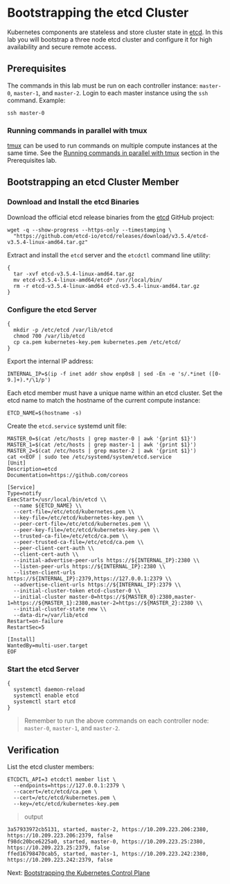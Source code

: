 # Bootstrapping the etcd Cluster

Kubernetes components are stateless and store cluster state in [etcd](https://github.com/etcd-io/etcd). In this lab you
will bootstrap a three node etcd cluster and configure it for high availability and secure remote access.

## Prerequisites

The commands in this lab must be run on each controller instance: `master-0`, `master-1`, and `master-2`.
Login to each master instance using the `ssh` command. Example:

```shell
ssh master-0
```

### Running commands in parallel with tmux

[tmux](https://github.com/tmux/tmux/wiki) can be used to run commands on multiple compute instances at the same time.
See the [Running commands in parallel with tmux](01-prerequisites.md#running-commands-in-parallel-with-tmux) section in
the Prerequisites lab.

## Bootstrapping an etcd Cluster Member

### Download and Install the etcd Binaries

Download the official etcd release binaries from the [etcd](https://github.com/etcd-io/etcd) GitHub project:

```shell
wget -q --show-progress --https-only --timestamping \
  "https://github.com/etcd-io/etcd/releases/download/v3.5.4/etcd-v3.5.4-linux-amd64.tar.gz"
```

Extract and install the `etcd` server and the `etcdctl` command line utility:

```shell
{
  tar -xvf etcd-v3.5.4-linux-amd64.tar.gz
  mv etcd-v3.5.4-linux-amd64/etcd* /usr/local/bin/
  rm -r etcd-v3.5.4-linux-amd64 etcd-v3.5.4-linux-amd64.tar.gz
}
```

### Configure the etcd Server

```shell
{
  mkdir -p /etc/etcd /var/lib/etcd
  chmod 700 /var/lib/etcd
  cp ca.pem kubernetes-key.pem kubernetes.pem /etc/etcd/
}
```

Export the internal IP address:

```shell
INTERNAL_IP=$(ip -f inet addr show enp0s8 | sed -En -e 's/.*inet ([0-9.]+).*/\1/p')
```

Each etcd member must have a unique name within an etcd cluster. Set the etcd name to match the hostname of the current
compute instance:

```shell
ETCD_NAME=$(hostname -s)
```

Create the `etcd.service` systemd unit file:

```shell
MASTER_0=$(cat /etc/hosts | grep master-0 | awk '{print $1}')
MASTER_1=$(cat /etc/hosts | grep master-1 | awk '{print $1}')
MASTER_2=$(cat /etc/hosts | grep master-2 | awk '{print $1}')
cat <<EOF | sudo tee /etc/systemd/system/etcd.service
[Unit]
Description=etcd
Documentation=https://github.com/coreos

[Service]
Type=notify
ExecStart=/usr/local/bin/etcd \\
  --name ${ETCD_NAME} \\
  --cert-file=/etc/etcd/kubernetes.pem \\
  --key-file=/etc/etcd/kubernetes-key.pem \\
  --peer-cert-file=/etc/etcd/kubernetes.pem \\
  --peer-key-file=/etc/etcd/kubernetes-key.pem \\
  --trusted-ca-file=/etc/etcd/ca.pem \\
  --peer-trusted-ca-file=/etc/etcd/ca.pem \\
  --peer-client-cert-auth \\
  --client-cert-auth \\
  --initial-advertise-peer-urls https://${INTERNAL_IP}:2380 \\
  --listen-peer-urls https://${INTERNAL_IP}:2380 \\
  --listen-client-urls https://${INTERNAL_IP}:2379,https://127.0.0.1:2379 \\
  --advertise-client-urls https://${INTERNAL_IP}:2379 \\
  --initial-cluster-token etcd-cluster-0 \\
  --initial-cluster master-0=https://${MASTER_0}:2380,master-1=https://${MASTER_1}:2380,master-2=https://${MASTER_2}:2380 \\
  --initial-cluster-state new \\
  --data-dir=/var/lib/etcd
Restart=on-failure
RestartSec=5

[Install]
WantedBy=multi-user.target
EOF
```

### Start the etcd Server

```shell
{
  systemctl daemon-reload
  systemctl enable etcd
  systemctl start etcd
}
```

> Remember to run the above commands on each controller node: `master-0`, `master-1`, and `master-2`.

## Verification

List the etcd cluster members:

```shell
ETCDCTL_API=3 etcdctl member list \
  --endpoints=https://127.0.0.1:2379 \
  --cacert=/etc/etcd/ca.pem \
  --cert=/etc/etcd/kubernetes.pem \
  --key=/etc/etcd/kubernetes-key.pem
```

> output

```
3a57933972cb5131, started, master-2, https://10.209.223.206:2380, https://10.209.223.206:2379, false
f98dc20bce6225a0, started, master-0, https://10.209.223.25:2380, https://10.209.223.25:2379, false
ffed16798470cab5, started, master-1, https://10.209.223.242:2380, https://10.209.223.242:2379, false
```

Next: [Bootstrapping the Kubernetes Control Plane](08-bootstrapping-kubernetes-controllers.md)
